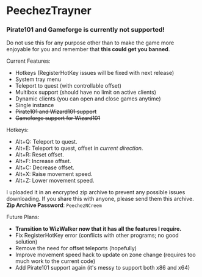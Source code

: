 # PeechezTrayner

### Pirate101 and Gameforge is currently not supported!

Do not use this for any purpose other than to make the game more enjoyable for
you and remember that **this could get you banned**.

Current Features:
- Hotkeys (RegisterHotKey issues will be fixed with next release)
- System tray menu
- Teleport to quest (with controllable offset)
- Multibox support (should have no limit on active clients)
- Dynamic clients (you can open and close games anytime)
- Single instance
- ~~Pirate101 and Wizard101 support~~
- ~~Gameforge support for Wizard101~~

Hotkeys:
- Alt+Q: Teleport to quest.
- Alt+E: Teleport to quest, offset in *current direction.*
- Alt+R: Reset offset.
- Alt+F: Increase offset.
- Alt+C: Decrease offset.
- Alt+X: Raise movement speed.
- Alt+Z: Lower movement speed.

I uploaded it in an encrypted zip archive to prevent any possible issues downloading. If you share this with anyone, please send them this archive.
**Zip Archive Password**: `PeechezNCreem`

Future Plans:
- **Transition to WizWalker now that it has all the features I require.**
- Fix RegisterHotKey error (conflicts with other programs; no good solution)
- Remove the need for offset teleports (hopefully)
- Improve movement speed hack to update on zone change (requires too much work to the current code)
- Add Pirate101 support again (it's messy to support both x86 and x64)
